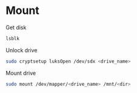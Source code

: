 # Mount

Get disk

```sh
lsblk
```

Unlock drive

```sh
sudo cryptsetup luksOpen /dev/sdx <drive_name>
```

Mount drive

```sh
sudo mount /dev/mapper/<drive_name> /mnt/<dir>
```
